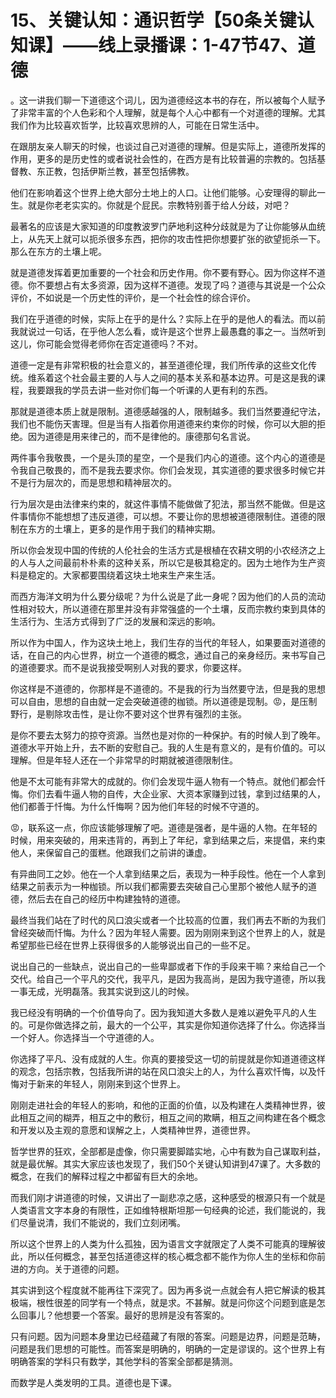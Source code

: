 # 15、关键认知：通识哲学【50条关键认知课】——线上录播课：1-47节47、道德

。这一讲我们聊一下道德这个词儿，因为道德经这本书的存在，所以被每个人赋予了非常丰富的个人色彩和个人理解，就是每个人心中都有一个对道德的理解。尤其我们作为比较喜欢哲学，比较喜欢思辨的人，可能在日常生活中。

在跟朋友亲人聊天的时候，也谈过自己对道德的理解。但是实际上，道德所发挥的作用，更多的是历史性的或者说社会性的，在西方是有比较普遍的宗教的。包括基督教、东正教，包括伊斯兰教，甚至包括佛教。

他们在影响着这个世界上绝大部分土地上的人口。让他们能够。心安理得的聊此一生。就是你老老实实的。你就是个屁民。宗教特别善于给人分歧，对吧？

最著名的应该是大家知道的印度教波罗门萨地利这种分歧就是为了让你能够从血统上，从先天上就可以扼杀很多东西，把你的攻击性把你想要扩张的欲望扼杀一下。那么在东方的土壤上呢。

就是道德发挥着更加重要的一个社会和历史作用。你不要有野心。因为你这样不道德。你不要想占有太多资源，因为这样不道德。发现了吗？道德与其说是一个公众评价，不如说是一个历史性的评价，是一个社会性的综合评价。

我们在乎道德的时候，实际上在乎的是什么？实际上在乎的是他人的看法。而以前我就说过一句话，在乎他人怎么看，或许是这个世界上最愚蠢的事之一。当然听到这儿，你可能会觉得老师你在否定道德吗？不对。

道德一定是有非常积极的社会意义的，甚至道德伦理，我们所传承的这些文化传统。维系着这个社会最主要的人与人之间的基本关系和基本边界。可是这是我的课程，我要跟我的学员去讲一些对你们每一个听课的人更有利的东西。

那就是道德本质上就是限制。道德感越强的人，限制越多。我们当然要遵纪守法，我们也不能伤天害理。但是当有人指着你用道德来约束你的时候，你可以大胆的拒绝。因为道德是用来律己的，而不是律他的。康德那句名言说。

两件事令我敬畏，一个是头顶的星空，一个是我们内心的道德。这个内心的道德是令我自己敬畏的，而不是我去要求你。你们会发现，其实道德的要求很多时候它并不是行为层次的，而是思想和精神层次的。

行为层次是由法律来约束的，就这件事情不能做做了犯法，那当然不能做。但是这件事情你不能想想了违反道德，可以想。不要让你的思想被道德限制住。道德的限制在东方的土壤上，更多的是作用于我们的精神实期。

所以你会发现中国的传统的人伦社会的生活方式是根植在农耕文明的小农经济之上的人与人之间最前朴朴素的这种关系，所以它是极其稳定的。因为土地作为生产资料是稳定的。大家都要围绕着这块土地来生产来生活。

而西方海洋文明为什么要分级呢？为什么说是了此一身呢？因为他们的人员的流动性相对较大，所以道德在那里并没有非常强盛的一个土壤，反而宗教约束到具体的生活行为、生活方式得到了广泛的发展和深远的影响。

所以作为中国人，作为这块土地上，我们生存的当代的年轻人，如果要面对道德的话，在自己的内心世界，树立一个道德的概念，通过自己的亲身经历。来书写自己的道德要求。而不是说我接受啊别人对我的要求，你要这样。

你这样是不道德的，你那样是不道德的。不是我的行为当然要守法，但是我的思想可以自由，思想的自由就一定会突破道德的枷锁。所以道德是现制。😡，是压制野行，是剔除攻击性，是让你不要对这个世界有强烈的主张。

是你不要去太努力的掠夺资源。当然也是对你的一种保护。有的时候人到了晚年。道德水平开始上升，去不断的安慰自己。我的人生是有意义的，是有价值的。可以理解。但是年轻人还在一个非常早的时期就被道德限制住。

他是不太可能有非常大的成就的。你们会发现牛逼人物有一个特点。就他们都会忏悔。你们去看牛逼人物的自传，大企业家、大资本家赚到过钱，拿到过结果的人，他们都善于忏悔。为什么忏悔啊？因为他们年轻的时候不守道的。

😡，联系这一点，你应该能够理解了吧。道德是强者，是牛逼的人物。在年轻的时候，用来突破的，用来违背的，再到上了年纪，拿到结果之后，来提倡，来约束他人，来保留自己的蛋糕。他跟我们之前讲的谦虚。

有异曲同工之妙。他在一个人拿到结果之后，表现为一种手段性。他在一个人拿到结果之前表示为一种枷锁。所以我们都需要去突破自己心里那个被他人赋予的道德，然后去在自己的经历中构建独特的道德。

最终当我们站在了时代的风口浪尖或者一个比较高的位置，我们再去不断的为我们曾经突破而忏悔。为什么？因为年轻人需要。因为刚刚来到这个世界上的人，就是希望那些已经在世界上获得很多的人能够说出自己的一些不足。

说出自己的一些缺点，说出自己的一些卑鄙或者下作的手段来干嘛？来给自己一个交代。给自己一个平凡的交代，我平凡，是因为我高尚，是因为我守道德，所以我一事无成，光明磊落。我其实说到这儿的时候。

我已经没有明确的一个价值导向了。因为我知道大多数人是难以避免平凡的人生的。可是你做选择之前，最大的一个公平，其实是你知道你选择了什么。你选择当一个好人。你选择当一个守道德的人。

你选择了平凡、没有成就的人生。你真的要接受这一切的前提就是你知道道德这样的观念，包括宗教，包括我所讲的站在风口浪尖上的人，为什么喜欢忏悔，以及忏悔对于新来的年轻人，刚刚来到这个世界上。

刚刚走进社会的年轻人的影响，和他的正面的价值，以及构建在人类精神世界，彼此相互之间的糊弄，相互之中的敷衍，相互之间的欺瞒，相互之间构建在各个概念和开发以及主观的意愿和误解之上，人类精神世界，道德世界。

哲学世界的狂欢，全部都是虚像，你只需要脚踏实地，心中有数为自己谋取利益，就是最优解。其实大家应该也发现了，我们50个关键认知讲到47课了。大多数的概念，在我们的解释过程之中都留有巨大的余地。

而我们刚才讲道德的时候，又讲出了一副悲凉之感，这种感受的根源只有一个就是人类语言文字本身的有限性，正如维特根斯坦那一句经典的论述，我们能说的，我们尽量说清，我们不能说的，我们立刻闭嘴。

所以这个世界上的人类为什么孤独，因为语言文字就限定了人类不可能真的理解彼此，所以任何概念，甚至包括道德这样的核心概念都不能作为你人生的坐标和你前进的方向。关于道德的问题。

其实讲到这个程度就不能再往下深究了。因为再多说一点就会有人把它解读的极其极端，根性很差的同学有一个特点，就是求。不甚解。就是问你这个问题到底是怎么回事儿？他想要一个答案。最好的思辨是没有答案的。

只有问题。因为问题本身里边已经蕴藏了有限的答案。问题是边界，问题是范畴，问题是我们思想的可能性。而答案是明确的，明确的一定是谬误的。这个世界上有明确答案的学科只有数学，其他学科的答案全部都是猜测。

而数学是人类发明的工具。道德也是下课。